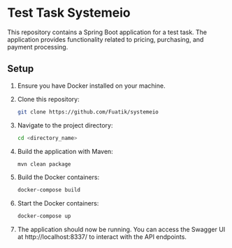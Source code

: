 # Test Task Systemeio

This repository contains a Spring Boot application for a test task. The application provides functionality related to pricing, purchasing, and payment processing.

## Setup

1. Ensure you have Docker installed on your machine.

2. Clone this repository:
   ```zsh
   git clone https://github.com/Fuatik/systemeio
3. Navigate to the project directory:
    ```zsh
   cd <directory_name>
4. Build the application with Maven:
    ```zsh
   mvn clean package
5. Build the Docker containers:
    ```zsh
   docker-compose build
6. Start the Docker containers:
    ```zsh
   docker-compose up
7. The application should now be running. You can access the Swagger UI at http://localhost:8337/ to interact with the API endpoints.
